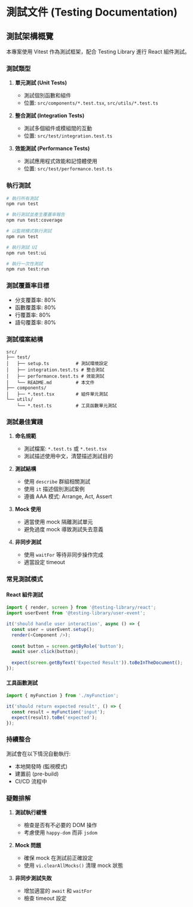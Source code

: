 # 測試文件 (Testing Documentation)

## 測試架構概覽

本專案使用 Vitest 作為測試框架，配合 Testing Library 進行 React 組件測試。

### 測試類型

1. **單元測試 (Unit Tests)**
   - 測試個別函數和組件
   - 位置: `src/components/*.test.tsx`, `src/utils/*.test.ts`

2. **整合測試 (Integration Tests)**
   - 測試多個組件或模組間的互動
   - 位置: `src/test/integration.test.ts`

3. **效能測試 (Performance Tests)**
   - 測試應用程式效能和記憶體使用
   - 位置: `src/test/performance.test.ts`

### 執行測試

```bash
# 執行所有測試
npm run test

# 執行測試並產生覆蓋率報告
npm run test:coverage

# 以監視模式執行測試
npm run test

# 執行測試 UI
npm run test:ui

# 執行一次性測試
npm run test:run
```

### 測試覆蓋率目標

- 分支覆蓋率: 80%
- 函數覆蓋率: 80%
- 行覆蓋率: 80%
- 語句覆蓋率: 80%

### 測試檔案結構

```
src/
├── test/
│   ├── setup.ts          # 測試環境設定
│   ├── integration.test.ts # 整合測試
│   ├── performance.test.ts # 效能測試
│   └── README.md         # 本文件
├── components/
│   ├── *.test.tsx        # 組件單元測試
└── utils/
    └── *.test.ts         # 工具函數單元測試
```

### 測試最佳實踐

1. **命名規範**
   - 測試檔案: `*.test.ts` 或 `*.test.tsx`
   - 測試描述使用中文，清楚描述測試目的

2. **測試結構**
   - 使用 `describe` 群組相關測試
   - 使用 `it` 描述個別測試案例
   - 遵循 AAA 模式: Arrange, Act, Assert

3. **Mock 使用**
   - 適當使用 mock 隔離測試單元
   - 避免過度 mock 導致測試失去意義

4. **非同步測試**
   - 使用 `waitFor` 等待非同步操作完成
   - 適當設定 timeout

### 常見測試模式

#### React 組件測試
```typescript
import { render, screen } from '@testing-library/react';
import userEvent from '@testing-library/user-event';

it('should handle user interaction', async () => {
  const user = userEvent.setup();
  render(<Component />);
  
  const button = screen.getByRole('button');
  await user.click(button);
  
  expect(screen.getByText('Expected Result')).toBeInTheDocument();
});
```

#### 工具函數測試
```typescript
import { myFunction } from './myFunction';

it('should return expected result', () => {
  const result = myFunction('input');
  expect(result).toBe('expected');
});
```

### 持續整合

測試會在以下情況自動執行:
- 本地開發時 (監視模式)
- 建置前 (pre-build)
- CI/CD 流程中

### 疑難排解

1. **測試執行緩慢**
   - 檢查是否有不必要的 DOM 操作
   - 考慮使用 `happy-dom` 而非 `jsdom`

2. **Mock 問題**
   - 確保 mock 在測試前正確設定
   - 使用 `vi.clearAllMocks()` 清理 mock 狀態

3. **非同步測試失敗**
   - 增加適當的 `await` 和 `waitFor`
   - 檢查 timeout 設定